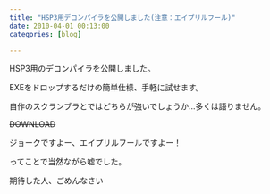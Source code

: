 ```yaml
---
title: "HSP3用デコンパイラを公開しました(注意：エイプリルフール)"
date: 2010-04-01 00:13:00
categories: [blog]

---
```


HSP3用のデコンパイラを公開しました。

EXEをドロップするだけの簡単仕様、手軽に試せます。

自作のスクランブラとではどちらが強いでしょうか...多くは語りません。

<s>DOWNLOAD
</s>

ジョークですよー、エイプリルフールですよー！

ってことで当然ながら嘘でした。

期待した人、ごめんなさい